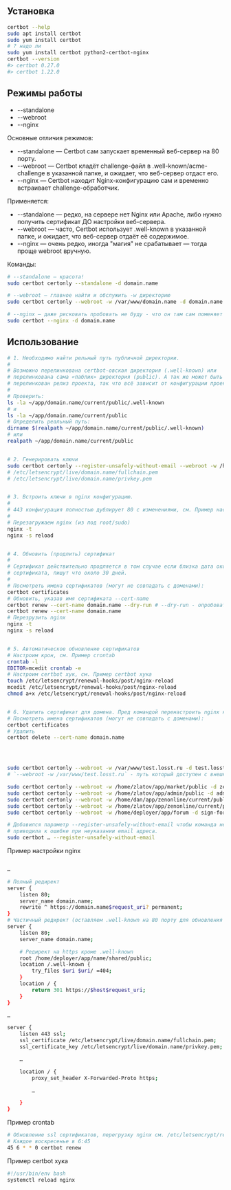 ## Установка

```bash
certbot --help
sudo apt install certbot
sudo yum install certbot
# ? надо ли
sudo yum install certbot python2-certbot-nginx
certbot --version
#> certbot 0.27.0
#> certbot 1.22.0
```


## Режимы работы

- --standalone
- --webroot
- --nginx

Основные отличия режимов:

- --standalone — Certbot сам запускает временный веб-сервер на 80 порту.
- --webroot — Certbot кладёт challenge-файл в .well-known/acme-challenge в указанной папке, и ожидает, что веб-сервер отдаст его.
- --nginx — Certbot находит Nginx-конфигурацию сам и временно встраивает challenge-обработчик.

Применяется:

- --standalone — редко, на сервере нет Nginx или Apache, либо нужно получить сертификат ДО настройки веб-сервера.
- --webroot — часто, Certbot использует .well-known в указанной папке, и ожидает, что веб-сервер отдаёт её содержимое.
- --nginx — очень редко, иногда "магия" не срабатывает — тогда проще webroot вручную.

Команды:

```bash
# --standalone — красота!
sudo certbot certonly --standalone -d domain.name

# --webroot — главное найти и обслужить -w директорию
sudo certbot certonly --webroot -w /var/www/domain.name -d domain.name

# --nginx — даже рисковать пробовать не буду - что он там сам поменяет в nginx!
sudo certbot --nginx -d domain.name
```


## Использование

```bash
# 1. Необходимо найти рельный путь публичной директории.
# 
# Возможно перелинкована certbot-овская директория (.well-known) или
# перелинкована сама «паблик» директория (public). А так же может быть
# перелинкован релиз проекта, так что всё зависит от конфигурации проекта.
# 
# Проверить:
ls -la ~/app/domain.name/current/public/.well-known
# и
ls -la ~/app/domain.name/current/public
# Определить реальный путь:
dirname $(realpath ~/app/domain.name/current/public/.well-known)
# или
realpath ~/app/domain.name/current/public


# 2. Генерировать ключи
sudo certbot certonly --register-unsafely-without-email --webroot -w /home/deployer/app/domain.name/shared/public -d domain.name
# /etc/letsencrypt/live/domain.name/fullchain.pem
# /etc/letsencrypt/live/domain.name/privkey.pem


# 3. Встроить ключи в nginx конфигурацию.
# 
# 443 конфигурация полностью дублирует 80 с изменениями, см. Пример настройки nginx
# 
# Перезагружаем nginx (из под root/sudo)
nginx -t
nginx -s reload


# 4. Обновить (продлить) сертификат
# 
# Сертификат действительно продляется в том случае если близка дата окончания
# сертификата, пишут что около 30 дней.
# 
# Посмотреть имена сертификатов (могут не совпадать с доменами):
certbot certificates
# Обновить, указав имя сертификата --cert-name
certbot renew --cert-name domain.name --dry-run # --dry-run - опробовать?
certbot renew --cert-name domain.name
# Перезрузить nginx
nginx -t
nginx -s reload


# 5. Автоматическое обновление сертификатов
# Настроим крон, см. Пример crontab
crontab -l
EDITOR=mcedit crontab -e
# Настроим certbot хук, см. Пример certbot хука
touch /etc/letsencrypt/renewal-hooks/post/nginx-reload
mcedit /etc/letsencrypt/renewal-hooks/post/nginx-reload
chmod a+x /etc/letsencrypt/renewal-hooks/post/nginx-reload


# 6. Удалить сертификат для домена. Пред командой перенастроить nginx на работу без ключей.
# Посмотреть имена сертификатов (могут не совпадать с доменами):
certbot certificates
# Удалить
certbot delete --cert-name domain.name




sudo certbot certonly --webroot -w /var/www/test.losst.ru -d test.losst.ru -d www.test.losst.ru
# `--webroot -w /var/www/test.losst.ru` - путь который доступен с внешки

sudo certbot certonly --webroot -w /home/zlatov/app/market/public -d zenonline-zlatov-stage.klej.ru
sudo certbot certonly --webroot -w /home/zlatov/app/admin/public -d admin.zenonline-zlatov-stage.klej.ru
sudo certbot certonly --webroot -w /home/dan/app/zenonline/current/public -d newzenonline-dan-stage.klej.ru
sudo certbot certonly --webroot -w /home/zlatov/app/zenonline/current/public -d newzenonline-zlatov-stage.klej.ru
sudo certbot certonly --webroot -w /home/deployer/app/forum -d sign-forum.ru

# Добавился параметр --register-unsafely-without-email чтобы команда не
# приводила к ошибке при неуказании email адреса.
sudo certbot … --register-unsafely-without-email
```

Пример настройки nginx

```bash

…

# Полный редирект
server {
    listen 80;
    server_name domain.name;
    rewrite ^ https://domain.name$request_uri? permanent;
}
# Частичный редирект (оставляем .well-known на 80 порту для обновления сертификатов)
server {
    listen 80;
    server_name domain.name;

    # Редирект на https кроме .well-known
    root /home/deployer/app/name/shared/public;
    location /.well-known {
        try_files $uri $uri/ =404;
    }
    location / {
        return 301 https://$host$request_uri;
    }
}

…

server {
    listen 443 ssl;
    ssl_certificate /etc/letsencrypt/live/domain.name/fullchain.pem;
    ssl_certificate_key /etc/letsencrypt/live/domain.name/privkey.pem;

    …

    location / {
        proxy_set_header X-Forwarded-Proto https;

        …

    }
}
```

Пример crontab

```bash
# Обновление ssl сертификатов, перегрузку nginx см. /etc/letsencrypt/renewal-hooks/post/nginx-reload
# Каждое воскресенье в 6:45
45 6 * * 0 certbot renew
```

Пример certbot хука

```bash
#!/usr/bin/env bash
systemctl reload nginx
```
